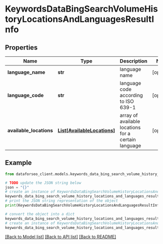 # KeywordsDataBingSearchVolumeHistoryLocationsAndLanguagesResultInfo


## Properties

Name | Type | Description | Notes
------------ | ------------- | ------------- | -------------
**language_name** | **str** | language name | [optional] 
**language_code** | **str** | language code according to ISO 639-1 | [optional] 
**available_locations** | [**List[AvailableLocations]**](AvailableLocations.md) | array of available locations for a certain language | [optional] 

## Example

```python
from dataforseo_client.models.keywords_data_bing_search_volume_history_locations_and_languages_result_info import KeywordsDataBingSearchVolumeHistoryLocationsAndLanguagesResultInfo

# TODO update the JSON string below
json = "{}"
# create an instance of KeywordsDataBingSearchVolumeHistoryLocationsAndLanguagesResultInfo from a JSON string
keywords_data_bing_search_volume_history_locations_and_languages_result_info_instance = KeywordsDataBingSearchVolumeHistoryLocationsAndLanguagesResultInfo.from_json(json)
# print the JSON string representation of the object
print(KeywordsDataBingSearchVolumeHistoryLocationsAndLanguagesResultInfo.to_json())

# convert the object into a dict
keywords_data_bing_search_volume_history_locations_and_languages_result_info_dict = keywords_data_bing_search_volume_history_locations_and_languages_result_info_instance.to_dict()
# create an instance of KeywordsDataBingSearchVolumeHistoryLocationsAndLanguagesResultInfo from a dict
keywords_data_bing_search_volume_history_locations_and_languages_result_info_from_dict = KeywordsDataBingSearchVolumeHistoryLocationsAndLanguagesResultInfo.from_dict(keywords_data_bing_search_volume_history_locations_and_languages_result_info_dict)
```
[[Back to Model list]](../README.md#documentation-for-models) [[Back to API list]](../README.md#documentation-for-api-endpoints) [[Back to README]](../README.md)


